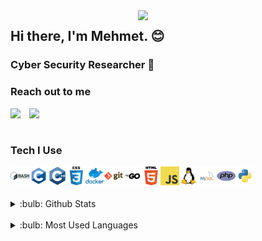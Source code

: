 <img src="https://media.giphy.com/media/RbDKaczqWovIugyJmW/giphy.gif" align="right" width=300 autoplay>

## Hi there, I'm Mehmet.  :blush:

### Cyber Security Researcher :tophat:

### Reach out to me

[<img width="30" src="https://unpkg.com/simple-icons@v7/icons/linkedin.svg" align="left" />][linkedin]

[<img width="30" src="https://unpkg.com/simple-icons@v7/icons/tryhackme.svg" align="left" />][tryhackme]

<br>
<br>

### Tech I Use

<img src="https://raw.githubusercontent.com/github/explore/80688e429a7d4ef2fca1e82350fe8e3517d3494d/topics/bash/bash.png" width="30" align="left">

<img src="https://raw.githubusercontent.com/github/explore/f3e22f0dca2be955676bc70d6214b95b13354ee8/topics/c/c.png" width="30" align="left">

<img src="https://raw.githubusercontent.com/github/explore/180320cffc25f4ed1bbdfd33d4db3a66eeeeb358/topics/cpp/cpp.png" width="30" align="left">

<img src="https://raw.githubusercontent.com/github/explore/80688e429a7d4ef2fca1e82350fe8e3517d3494d/topics/css/css.png" width="30" align="left">

<img src="https://raw.githubusercontent.com/github/explore/80688e429a7d4ef2fca1e82350fe8e3517d3494d/topics/docker/docker.png" width="30" align="left">

<img src="https://raw.githubusercontent.com/github/explore/80688e429a7d4ef2fca1e82350fe8e3517d3494d/topics/git/git.png" width="30" align="left">

<img src="https://raw.githubusercontent.com/github/explore/80688e429a7d4ef2fca1e82350fe8e3517d3494d/topics/go/go.png" width="30" align="left">

<img src="https://raw.githubusercontent.com/github/explore/80688e429a7d4ef2fca1e82350fe8e3517d3494d/topics/html/html.png" width="30" align="left">

<img src="https://raw.githubusercontent.com/github/explore/80688e429a7d4ef2fca1e82350fe8e3517d3494d/topics/javascript/javascript.png" width="30" align="left">

<img src="https://raw.githubusercontent.com/github/explore/80688e429a7d4ef2fca1e82350fe8e3517d3494d/topics/linux/linux.png" width="30" align="left">

<img src="https://raw.githubusercontent.com/github/explore/80688e429a7d4ef2fca1e82350fe8e3517d3494d/topics/mysql/mysql.png" width="30" align="left">

<img src="https://raw.githubusercontent.com/github/explore/ccc16358ac4530c6a69b1b80c7223cd2744dea83/topics/php/php.png" width="30" align="left">

<img src="https://raw.githubusercontent.com/github/explore/80688e429a7d4ef2fca1e82350fe8e3517d3494d/topics/python/python.png" width="30" align="left">

<br>
<br>
<br>

<details>
<summary> :bulb: Github Stats </summary>
<img src="https://github-readme-stats.vercel.app/api?username=marksmandantus&show_icons=true&theme=radical">


</details>

<br>

<details>
<summary> :bulb: Most Used Languages </summary>

<img src="https://github-readme-stats.vercel.app/api/top-langs/?username=marksmandantus&layout=compact" >

</details>

<br>
<br>


[linkedin]: https://www.linkedin.com/in/mehmet-kocadag-49370b205/

[tryhackme]: https://tryhackme.com/p/marksmandantus



